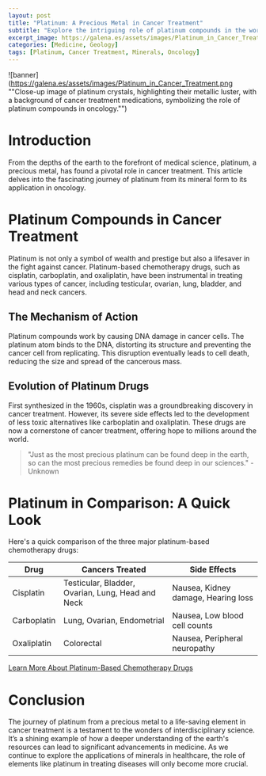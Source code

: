 ```yaml
---
layout: post
title: "Platinum: A Precious Metal in Cancer Treatment"
subtitle: "Explore the intriguing role of platinum compounds in the world of oncology."
excerpt_image: https://galena.es/assets/images/Platinum_in_Cancer_Treatment.png
categories: [Medicine, Geology]
tags: [Platinum, Cancer Treatment, Minerals, Oncology]
---
```


![banner](https://galena.es/assets/images/Platinum_in_Cancer_Treatment.png ""Close-up image of platinum crystals, highlighting their metallic luster, with a background of cancer treatment medications, symbolizing the role of platinum compounds in oncology."")

# Introduction

From the depths of the earth to the forefront of medical science, platinum, a precious metal, has found a pivotal role in cancer treatment. This article delves into the fascinating journey of platinum from its mineral form to its application in oncology.

# Platinum Compounds in Cancer Treatment

Platinum is not only a symbol of wealth and prestige but also a lifesaver in the fight against cancer. Platinum-based chemotherapy drugs, such as cisplatin, carboplatin, and oxaliplatin, have been instrumental in treating various types of cancer, including testicular, ovarian, lung, bladder, and head and neck cancers.

## The Mechanism of Action

Platinum compounds work by causing DNA damage in cancer cells. The platinum atom binds to the DNA, distorting its structure and preventing the cancer cell from replicating. This disruption eventually leads to cell death, reducing the size and spread of the cancerous mass.

## Evolution of Platinum Drugs

First synthesized in the 1960s, cisplatin was a groundbreaking discovery in cancer treatment. However, its severe side effects led to the development of less toxic alternatives like carboplatin and oxaliplatin. These drugs are now a cornerstone of cancer treatment, offering hope to millions around the world.

> "Just as the most precious platinum can be found deep in the earth, so can the most precious remedies be found deep in our sciences." - Unknown

# Platinum in Comparison: A Quick Look

Here's a quick comparison of the three major platinum-based chemotherapy drugs:

| Drug | Cancers Treated | Side Effects |
|------|-----------------|--------------|
| Cisplatin | Testicular, Bladder, Ovarian, Lung, Head and Neck | Nausea, Kidney damage, Hearing loss |
| Carboplatin | Lung, Ovarian, Endometrial | Nausea, Low blood cell counts |
| Oxaliplatin | Colorectal | Nausea, Peripheral neuropathy |

[Learn More About Platinum-Based Chemotherapy Drugs](https://www.cancer.org/treatment/treatments-and-side-effects/treatment-types/chemotherapy/platinum-drugs.html)

# Conclusion

The journey of platinum from a precious metal to a life-saving element in cancer treatment is a testament to the wonders of interdisciplinary science. It’s a shining example of how a deeper understanding of the earth's resources can lead to significant advancements in medicine. As we continue to explore the applications of minerals in healthcare, the role of elements like platinum in treating diseases will only become more crucial.